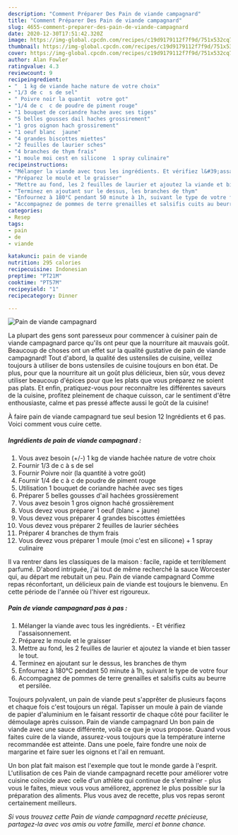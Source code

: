 ```yaml
---
description: "Comment Préparer Des Pain de viande campagnard"
title: "Comment Préparer Des Pain de viande campagnard"
slug: 4655-comment-preparer-des-pain-de-viande-campagnard
date: 2020-12-30T17:51:42.320Z
image: https://img-global.cpcdn.com/recipes/c19d9179112f7f9d/751x532cq70/pain-de-viande-campagnard-photo-principale-de-la-recette.jpg
thumbnail: https://img-global.cpcdn.com/recipes/c19d9179112f7f9d/751x532cq70/pain-de-viande-campagnard-photo-principale-de-la-recette.jpg
cover: https://img-global.cpcdn.com/recipes/c19d9179112f7f9d/751x532cq70/pain-de-viande-campagnard-photo-principale-de-la-recette.jpg
author: Alan Fowler
ratingvalue: 4.3
reviewcount: 9
recipeingredient:
- "  1 kg de viande hache nature de votre choix"
- "1/3 de c  s de sel"
- " Poivre noir la quantit  votre got"
- "1/4 de c  c de poudre de piment rouge"
- "1 bouquet de coriandre hache avec ses tiges"
- "5 belles gousses dail haches grossirement"
- "1 gros oignon hach grossirement"
- "1 oeuf blanc  jaune"
- "4 grandes biscottes miettes"
- "2 feuilles de laurier sches"
- "4 branches de thym frais"
- "1 moule moi cest en silicone  1 spray culinaire"
recipeinstructions:
- "Mélanger la viande avec tous les ingrédients. Et vérifiez l&#39;assaisonnement."
- "Préparez le moule et le graisser"
- "Mettre au fond, les 2 feuilles de laurier et ajoutez la viande et bien tasser le tout."
- "Terminez en ajoutant sur le dessus, les branches de thym"
- "Enfournez à 180°C pendant 50 minute à 1h, suivant le type de votre four"
- "Accompagnez de pommes de terre grenailles et salsifis cuits au beurre et persilée."
categories:
- Resep
tags:
- pain
- de
- viande

katakunci: pain de viande 
nutrition: 295 calories
recipecuisine: Indonesian
preptime: "PT21M"
cooktime: "PT57M"
recipeyield: "1"
recipecategory: Dinner

---
```



![Pain de viande campagnard](https://img-global.cpcdn.com/recipes/c19d9179112f7f9d/751x532cq70/pain-de-viande-campagnard-photo-principale-de-la-recette.jpg)

La plupart des gens sont paresseux pour commencer à cuisiner pain de viande campagnard parce qu'ils ont peur que la nourriture ait mauvais goût. Beaucoup de choses ont un effet sur la qualité gustative de pain de viande campagnard! Tout d'abord, la qualité des ustensiles de cuisine, veillez toujours à utiliser de bons ustensiles de cuisine toujours en bon état. De plus, pour que la nourriture ait un goût plus délicieux, bien sûr, vous devez utiliser beaucoup d'épices pour que les plats que vous préparez ne soient pas plats. Et enfin, pratiquez-vous pour reconnaître les différentes saveurs de la cuisine, profitez pleinement de chaque cuisson, car le sentiment d'être enthousiaste, calme et pas pressé affecte aussi le goût de la cuisine!

<!--inarticleads1-->

À faire pain de viande campagnard tue seul besion 12 Ingrédients et 6 pas. Voici comment vous cuire cette.

##### Ingrédients de pain de viande campagnard :

1. Vous avez besoin  (+/-) 1 kg de viande hachée nature de votre choix
1. Fournir 1/3 de c à s de sel
1. Fournir  Poivre noir (la quantité à votre goût)
1. Fournir 1/4 de c à c de poudre de piment rouge
1. Utilisation 1 bouquet de coriandre hachée avec ses tiges
1. Préparer 5 belles gousses d&#39;ail hachées grossièrement
1. Vous avez besoin 1 gros oignon haché grossièrement
1. Vous devez vous préparer 1 oeuf (blanc + jaune)
1. Vous devez vous préparer 4 grandes biscottes émiettées
1. Vous devez vous préparer 2 feuilles de laurier séchées
1. Préparer 4 branches de thym frais
1. Vous devez vous préparer 1 moule (moi c&#39;est en silicone) + 1 spray culinaire


Il va rentrer dans les classiques de la maison : facile, rapide et terriblement parfumé. D&#39;abord intriguée, j&#39;ai tout de même recherché la sauce Worcester qui, au départ me rebutait un peu. Pain de viande campagnard Comme repas réconfortant, un délicieux pain de viande est toujours le bienvenu. En cette période de l&#39;année où l&#39;hiver est rigoureux. 

<!--inarticleads2-->

##### Pain de viande campagnard pas à pas :

1. Mélanger la viande avec tous les ingrédients. - Et vérifiez l&#39;assaisonnement.
1. Préparez le moule et le graisser
1. Mettre au fond, les 2 feuilles de laurier et ajoutez la viande et bien tasser le tout.
1. Terminez en ajoutant sur le dessus, les branches de thym
1. Enfournez à 180°C pendant 50 minute à 1h, suivant le type de votre four
1. Accompagnez de pommes de terre grenailles et salsifis cuits au beurre et persilée.


Toujours polyvalent, un pain de viande peut s&#39;apprêter de plusieurs façons et chaque fois c&#39;est toujours un régal. Tapisser un moule à pain de viande de papier d&#39;aluminium en le faisant ressortir de chaque côté pour faciliter le démoulage après cuisson. Pain de viande campagnard Un bon pain de viande avec une sauce différente, voilà ce que je vous propose. Quand vous faites cuire de la viande, assurez-vous toujours que la température interne recommandée est atteinte. Dans une poele, faire fondre une noix de margarine et faire suer les oignons et l&#39;ail en remuant. 

<!--inarticleads1-->

<p>
Un bon plat fait maison est l'exemple que tout le monde garde à l'esprit. L'utilisation de ces Pain de viande campagnard recette pour améliorer votre cuisine coïncide avec celle d'un athlète qui continue de s'entraîner - plus vous le faites, mieux vous vous améliorez, apprenez le plus possible sur la préparation des aliments. Plus vous avez de recette, plus vos repas seront certainement meilleurs.
</p>

<p>
<i>Si vous trouvez cette Pain de viande campagnard recette précieuse, partagez-la avec vos amis ou votre famille, merci et bonne chance.</i>
</p>
